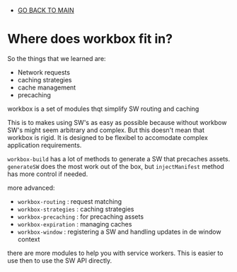 - [GO BACK TO MAIN](../README.md)

# Where does workbox fit in?
So the things that we learned are:
- Network requests
- caching strategies 
- cache management 
- precaching 

workbox is a set of modules thqt simplify SW routing and caching

This is to makes using SW's as easy as possible because without workbow SW's might seem arbitrary and complex. But this doesn't mean that workbox is rigid. It is designed to be flexibel to accomodate complex application requirements.

`workbox-build` has a lot of methods to generate a SW that precaches assets. `generateSW` does the most work out of the box, but `injectManifest` method has more control if needed.

more advanced:
- `workbox-routing` : request matching 
- `workbox-strategies` : caching strategies
- `workbox-precaching` : for precaching assets
- `workbox-expiration` : managing caches
- `workbox-window` : registering a SW and handling updates in de window context

there are more modules to help you with service workers. This is easier to use then to use the SW API directly.